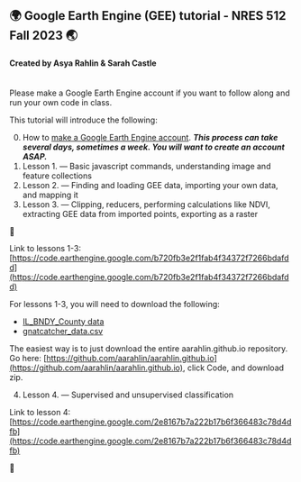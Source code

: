 ## 🌍 Google Earth Engine (GEE) tutorial - NRES 512 Fall 2023 🌏
#### Created by Asya Rahlin & Sarah Castle 

<br>
Please make a Google Earth Engine account if you want to follow along and run your own code in class.  
</details>
<br>

This tutorial will introduce the following: 
<br>

0. How to [make a Google Earth Engine account](https://aarahlin.github.io/0). ***This process can take several days, sometimes a week. You will want to create an account ASAP.***
1. Lesson 1. — Basic javascript commands, understanding image and feature collections
2. Lesson 2. — Finding and loading GEE data, importing your own data, and mapping it
3. Lesson 3. — Clipping, reducers, performing calculations like NDVI, extracting GEE data from imported points, exporting as a raster
<details style="cursor: pointer;">
  <summary style="outline: none; user-select: none; list-style-type: none; margin-bottom: -1px;">🥠 </summary>
  Your code is like a well-crafted function - efficient, elegant, and always returns success.
 </details>

Link to lessons 1-3: [https://code.earthengine.google.com/b720fb3e2f1fab4f34372f7266bdafdd](https://code.earthengine.google.com/b720fb3e2f1fab4f34372f7266bdafdd)

For lessons 1-3, you will need to download the following:
- [IL_BNDY_County data](https://github.com/aarahlin/aarahlin.github.io/tree/main/IL_BNDY_County)
- [gnatcatcher_data.csv](https://github.com/aarahlin/aarahlin.github.io/blob/main/gnatcatcher_data.csv)

The easiest way is to just download the entire aarahlin.github.io repository.
Go here: [https://github.com/aarahlin/aarahlin.github.io](https://github.com/aarahlin/aarahlin.github.io), click Code, and download zip.

4. Lesson 4. — Supervised and unsupervised classification

Link to lesson 4: [https://code.earthengine.google.com/2e8167b7a222b17b6f366483c78d4dfb](https://code.earthengine.google.com/2e8167b7a222b17b6f366483c78d4dfb) <details style="cursor: pointer;">
  <summary style="outline: none; user-select: none; list-style-type: none; margin-bottom: -1px;">🔮</summary>
A message emerges in the constellations: 'Signs point to yes, but only if you commit to the magical journey of debugging.'
 </details>








<meta http-equiv='cache-control' content='no-cache'> 
<meta http-equiv='expires' content='0'> 
<meta http-equiv='pragma' content='no-cache'>

